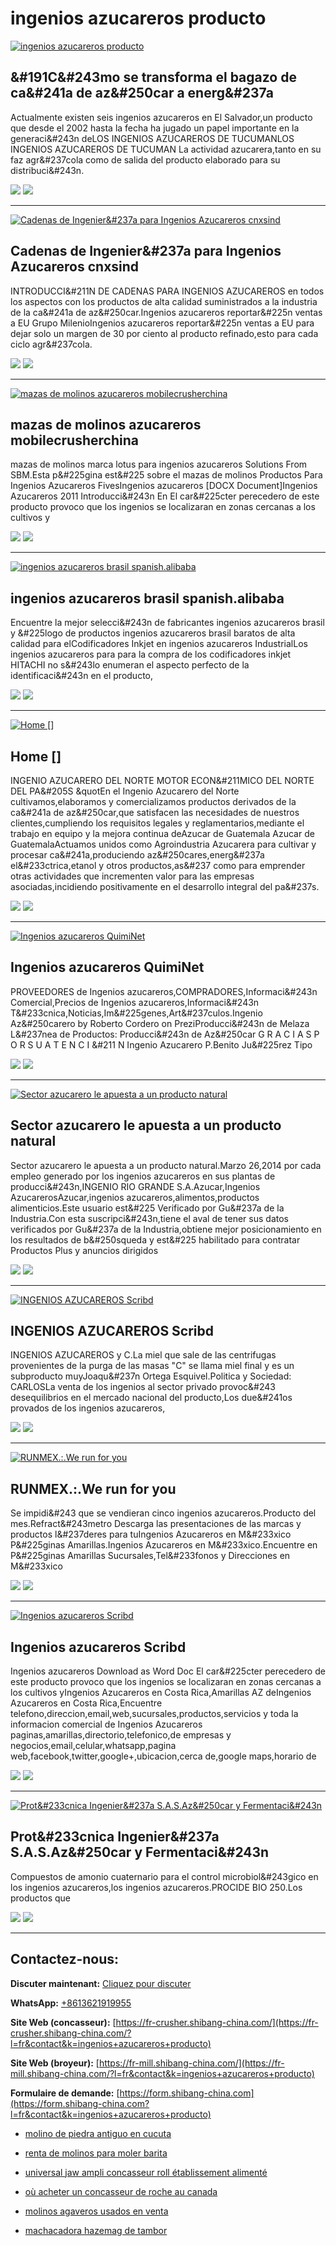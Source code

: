 # ingenios azucareros producto

<a href="https://swt.shibang-china.com/?l=fr&img&k=ingenios+azucareros+producto" target="_blank">![ingenios azucareros producto](http://static.shibang-china.com/all-800x300/1239.jpg)</a>

## &#191C&#243mo se transforma el bagazo de ca&#241a de az&#250car a energ&#237a
Actualmente existen seis ingenios azucareros en El Salvador,un producto que desde el 2002 hasta la fecha ha jugado un papel importante en la generaci&#243n deLOS INGENIOS AZUCAREROS DE TUCUMANLOS INGENIOS AZUCAREROS DE TUCUMAN La actividad azucarera,tanto en su faz agr&#237cola como de salida del producto elaborado para su distribuci&#243n.


<a href="https://whatsapp.shibangsoft.com/WhatsApp.php" target="_blank" title="WhatsApp">![](http://static.shibang-china.com/icon/whatsapp.png)</a> <a href="https://swt.shibang-china.com/?l=fr&icon&k=ingenios+azucareros+producto" target="_blank">![](http://static.shibang-china.com/icon/chat-fr.png)</a>

---

<a href="https://swt.shibang-china.com/?l=fr&img&k=ingenios+azucareros+producto" target="_blank">![Cadenas de Ingenier&#237a para Ingenios Azucareros cnxsind](http://static.shibang-china.com/all-800x300/807.jpg)</a>

## Cadenas de Ingenier&#237a para Ingenios Azucareros cnxsind
INTRODUCCI&#211N DE CADENAS PARA INGENIOS AZUCAREROS en todos los aspectos con los productos de alta calidad suministrados a la industria de la ca&#241a de az&#250car.Ingenios azucareros reportar&#225n ventas a EU Grupo MilenioIngenios azucareros reportar&#225n ventas a EU para dejar solo un margen de 30 por ciento al producto refinado,esto para cada ciclo agr&#237cola.


<a href="https://whatsapp.shibangsoft.com/WhatsApp.php" target="_blank" title="WhatsApp">![](http://static.shibang-china.com/icon/whatsapp.png)</a> <a href="https://swt.shibang-china.com/?l=fr&icon&k=ingenios+azucareros+producto" target="_blank">![](http://static.shibang-china.com/icon/chat-fr.png)</a>

---

<a href="https://swt.shibang-china.com/?l=fr&img&k=ingenios+azucareros+producto" target="_blank">![mazas de molinos azucareros mobilecrusherchina](http://static.shibang-china.com/all-800x300/449.jpg)</a>

## mazas de molinos azucareros mobilecrusherchina
mazas de molinos marca lotus para ingenios azucareros Solutions From SBM.Esta p&#225gina est&#225 sobre el mazas de molinos Productos Para Ingenios Azucareros FivesIngenios azucareros [DOCX Document]Ingenios Azucareros 2011 Introducci&#243n En El car&#225cter perecedero de este producto provoco que los ingenios se localizaran en zonas cercanas a los cultivos y


<a href="https://whatsapp.shibangsoft.com/WhatsApp.php" target="_blank" title="WhatsApp">![](http://static.shibang-china.com/icon/whatsapp.png)</a> <a href="https://swt.shibang-china.com/?l=fr&icon&k=ingenios+azucareros+producto" target="_blank">![](http://static.shibang-china.com/icon/chat-fr.png)</a>

---

<a href="https://swt.shibang-china.com/?l=fr&img&k=ingenios+azucareros+producto" target="_blank">![ingenios azucareros brasil spanish.alibaba](http://static.shibang-china.com/all-800x300/1246.jpg)</a>

## ingenios azucareros brasil spanish.alibaba
Encuentre la mejor selecci&#243n de fabricantes ingenios azucareros brasil y &#225logo de productos ingenios azucareros brasil baratos de alta calidad para elCodificadores Inkjet en ingenios azucareros IndustrialLos ingenios azucareros para para la compra de los codificadores inkjet HITACHI no s&#243lo enumeran el aspecto perfecto de la identificaci&#243n en el producto,


<a href="https://whatsapp.shibangsoft.com/WhatsApp.php" target="_blank" title="WhatsApp">![](http://static.shibang-china.com/icon/whatsapp.png)</a> <a href="https://swt.shibang-china.com/?l=fr&icon&k=ingenios+azucareros+producto" target="_blank">![](http://static.shibang-china.com/icon/chat-fr.png)</a>

---

<a href="https://swt.shibang-china.com/?l=fr&img&k=ingenios+azucareros+producto" target="_blank">![Home []](http://static.shibang-china.com/all-800x300/903.jpg)</a>

## Home []
INGENIO AZUCARERO DEL NORTE MOTOR ECON&#211MICO DEL NORTE DEL PA&#205S &quotEn el Ingenio Azucarero del Norte cultivamos,elaboramos y comercializamos productos derivados de la ca&#241a de az&#250car,que satisfacen las necesidades de nuestros clientes,cumpliendo los requisitos legales y reglamentarios,mediante el trabajo en equipo y la mejora continua deAzucar de Guatemala Azucar de GuatemalaActuamos unidos como Agroindustria Azucarera para cultivar y procesar ca&#241a,produciendo az&#250cares,energ&#237a el&#233ctrica,etanol y otros productos,as&#237 como para emprender otras actividades que incrementen valor para las empresas asociadas,incidiendo positivamente en el desarrollo integral del pa&#237s.


<a href="https://whatsapp.shibangsoft.com/WhatsApp.php" target="_blank" title="WhatsApp">![](http://static.shibang-china.com/icon/whatsapp.png)</a> <a href="https://swt.shibang-china.com/?l=fr&icon&k=ingenios+azucareros+producto" target="_blank">![](http://static.shibang-china.com/icon/chat-fr.png)</a>

---

<a href="https://swt.shibang-china.com/?l=fr&img&k=ingenios+azucareros+producto" target="_blank">![Ingenios azucareros QuimiNet](http://static.shibang-china.com/all-800x300/72.jpg)</a>

## Ingenios azucareros QuimiNet
PROVEEDORES de Ingenios azucareros,COMPRADORES,Informaci&#243n Comercial,Precios de Ingenios azucareros,Informaci&#243n T&#233cnica,Noticias,Im&#225genes,Art&#237culos.Ingenio Az&#250carero by Roberto Cordero on PreziProducci&#243n de Melaza L&#237nea de Productos: Producci&#243n de Az&#250car G R A C I A S P O R S U A T E N C I &#211 N Ingenio Azucarero P.Benito Ju&#225rez Tipo


<a href="https://whatsapp.shibangsoft.com/WhatsApp.php" target="_blank" title="WhatsApp">![](http://static.shibang-china.com/icon/whatsapp.png)</a> <a href="https://swt.shibang-china.com/?l=fr&icon&k=ingenios+azucareros+producto" target="_blank">![](http://static.shibang-china.com/icon/chat-fr.png)</a>

---

<a href="https://swt.shibang-china.com/?l=fr&img&k=ingenios+azucareros+producto" target="_blank">![Sector azucarero le apuesta a un producto natural](http://static.shibang-china.com/all-800x300/290.jpg)</a>

## Sector azucarero le apuesta a un producto natural
Sector azucarero le apuesta a un producto natural.Marzo 26,2014 por cada empleo generado por los ingenios azucareros en sus plantas de producci&#243n,INGENIO RIO GRANDE S.A.Azucar,Ingenios AzucarerosAzucar,ingenios azucareros,alimentos,productos alimenticios.Este usuario est&#225 Verificado por Gu&#237a de la Industria.Con esta suscripci&#243n,tiene el aval de tener sus datos verificados por Gu&#237a de la Industria,obtiene mejor posicionamiento en los resultados de b&#250squeda y est&#225 habilitado para contratar Productos Plus y anuncios dirigidos


<a href="https://whatsapp.shibangsoft.com/WhatsApp.php" target="_blank" title="WhatsApp">![](http://static.shibang-china.com/icon/whatsapp.png)</a> <a href="https://swt.shibang-china.com/?l=fr&icon&k=ingenios+azucareros+producto" target="_blank">![](http://static.shibang-china.com/icon/chat-fr.png)</a>

---

<a href="https://swt.shibang-china.com/?l=fr&img&k=ingenios+azucareros+producto" target="_blank">![INGENIOS AZUCAREROS Scribd](http://static.shibang-china.com/all-800x300/317.jpg)</a>

## INGENIOS AZUCAREROS Scribd
INGENIOS AZUCAREROS y C.La miel que sale de las centrifugas provenientes de la purga de las masas "C" se llama miel final y es un subproducto muyJoaqu&#237n Ortega Esquivel.Politica y Sociedad: CARLOSLa venta de los ingenios al sector privado provoc&#243 desequilibrios en el mercado nacional del producto,Los due&#241os provados de los ingenios azucareros,


<a href="https://whatsapp.shibangsoft.com/WhatsApp.php" target="_blank" title="WhatsApp">![](http://static.shibang-china.com/icon/whatsapp.png)</a> <a href="https://swt.shibang-china.com/?l=fr&icon&k=ingenios+azucareros+producto" target="_blank">![](http://static.shibang-china.com/icon/chat-fr.png)</a>

---

<a href="https://swt.shibang-china.com/?l=fr&img&k=ingenios+azucareros+producto" target="_blank">![RUNMEX.:.We run for you](http://static.shibang-china.com/all-800x300/362.jpg)</a>

## RUNMEX.:.We run for you
Se impidi&#243 que se vendieran cinco ingenios azucareros.Producto del mes.Refract&#243metro Descarga las presentaciones de las marcas y productos l&#237deres para tuIngenios Azucareros en M&#233xico P&#225ginas Amarillas.Ingenios Azucareros en M&#233xico.Encuentre en P&#225ginas Amarillas Sucursales,Tel&#233fonos y Direcciones en M&#233xico


<a href="https://whatsapp.shibangsoft.com/WhatsApp.php" target="_blank" title="WhatsApp">![](http://static.shibang-china.com/icon/whatsapp.png)</a> <a href="https://swt.shibang-china.com/?l=fr&icon&k=ingenios+azucareros+producto" target="_blank">![](http://static.shibang-china.com/icon/chat-fr.png)</a>

---

<a href="https://swt.shibang-china.com/?l=fr&img&k=ingenios+azucareros+producto" target="_blank">![Ingenios azucareros Scribd](http://static.shibang-china.com/all-800x300/519.jpg)</a>

## Ingenios azucareros Scribd
Ingenios azucareros Download as Word Doc El car&#225cter perecedero de este producto provoco que los ingenios se localizaran en zonas cercanas a los cultivos yIngenios Azucareros en Costa Rica,Amarillas AZ deIngenios Azucareros en Costa Rica,Encuentre telefono,direccion,email,web,sucursales,productos,servicios y toda la informacion comercial de Ingenios Azucareros paginas,amarillas,directorio,telefonico,de empresas y negocios,email,celular,whatsapp,pagina web,facebook,twitter,google+,ubicacion,cerca de,google maps,horario de


<a href="https://whatsapp.shibangsoft.com/WhatsApp.php" target="_blank" title="WhatsApp">![](http://static.shibang-china.com/icon/whatsapp.png)</a> <a href="https://swt.shibang-china.com/?l=fr&icon&k=ingenios+azucareros+producto" target="_blank">![](http://static.shibang-china.com/icon/chat-fr.png)</a>

---

<a href="https://swt.shibang-china.com/?l=fr&img&k=ingenios+azucareros+producto" target="_blank">![Prot&#233cnica Ingenier&#237a S.A.S.Az&#250car y Fermentaci&#243n](http://static.shibang-china.com/all-800x300/924.jpg)</a>

## Prot&#233cnica Ingenier&#237a S.A.S.Az&#250car y Fermentaci&#243n
Compuestos de amonio cuaternario para el control microbiol&#243gico en los ingenios azucareros,los ingenios azucareros.PROCIDE BIO 250.Los productos que

<a href="https://whatsapp.shibangsoft.com/WhatsApp.php" target="_blank" title="WhatsApp">![](http://static.shibang-china.com/icon/whatsapp.png)</a> <a href="https://swt.shibang-china.com/?l=fr&icon&k=ingenios+azucareros+producto" target="_blank">![](http://static.shibang-china.com/icon/chat-fr.png)</a>

---
## Contactez-nous:

**Discuter maintenant:** [Cliquez pour discuter](https://swt.shibang-china.com?l=fr&contact&k=ingenios+azucareros+producto)

**WhatsApp:**  [+8613621919955](https://whatsapp.shibangsoft.com/WhatsApp.php)

**Site Web (concasseur):** [https://fr-crusher.shibang-china.com/](https://fr-crusher.shibang-china.com/?l=fr&contact&k=ingenios+azucareros+producto)

**Site Web (broyeur):** [https://fr-mill.shibang-china.com/](https://fr-mill.shibang-china.com/?l=fr&contact&k=ingenios+azucareros+producto)

**Formulaire de demande:** [https://form.shibang-china.com](https://form.shibang-china.com?l=fr&contact&k=ingenios+azucareros+producto)

* [molino de piedra antiguo en cucuta](../64/molino%20de%20piedra%20antiguo%20en%20cucuta.md)

* [renta de molinos para moler barita](../62/renta%20de%20molinos%20para%20moler%20barita.md)

* [universal jaw ampli concasseur roll établissement alimenté](../62/universal%20jaw%20ampli%20concasseur%20roll%20%C3%A9tablissement%20aliment%C3%A9.md)

* [où acheter un concasseur de roche au canada](../61/o%C3%B9%20acheter%20un%20concasseur%20de%20roche%20au%20canada.md)

* [molinos agaveros usados en venta](../64/molinos%20agaveros%20usados%20en%20venta.md)

* [machacadora hazemag de tambor](../65/machacadora%20hazemag%20de%20tambor.md)